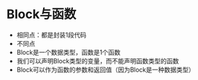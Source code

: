 # Block与函数



* 相同点：都是封装1段代码
* 不同点
* Block是一个数据类型，函数是1个函数
* 我们可以声明Block类型的变量，而不能声明函数类型的函数
* Block可以作为函数的参数和返回值（因为Block是一种数据类型）



